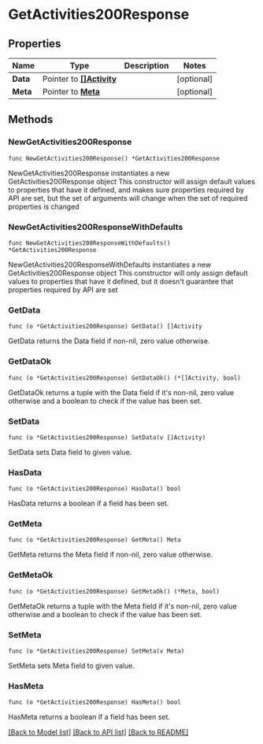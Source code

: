 # GetActivities200Response

## Properties

Name | Type | Description | Notes
------------ | ------------- | ------------- | -------------
**Data** | Pointer to [**[]Activity**](Activity.md) |  | [optional] 
**Meta** | Pointer to [**Meta**](Meta.md) |  | [optional] 

## Methods

### NewGetActivities200Response

`func NewGetActivities200Response() *GetActivities200Response`

NewGetActivities200Response instantiates a new GetActivities200Response object
This constructor will assign default values to properties that have it defined,
and makes sure properties required by API are set, but the set of arguments
will change when the set of required properties is changed

### NewGetActivities200ResponseWithDefaults

`func NewGetActivities200ResponseWithDefaults() *GetActivities200Response`

NewGetActivities200ResponseWithDefaults instantiates a new GetActivities200Response object
This constructor will only assign default values to properties that have it defined,
but it doesn't guarantee that properties required by API are set

### GetData

`func (o *GetActivities200Response) GetData() []Activity`

GetData returns the Data field if non-nil, zero value otherwise.

### GetDataOk

`func (o *GetActivities200Response) GetDataOk() (*[]Activity, bool)`

GetDataOk returns a tuple with the Data field if it's non-nil, zero value otherwise
and a boolean to check if the value has been set.

### SetData

`func (o *GetActivities200Response) SetData(v []Activity)`

SetData sets Data field to given value.

### HasData

`func (o *GetActivities200Response) HasData() bool`

HasData returns a boolean if a field has been set.

### GetMeta

`func (o *GetActivities200Response) GetMeta() Meta`

GetMeta returns the Meta field if non-nil, zero value otherwise.

### GetMetaOk

`func (o *GetActivities200Response) GetMetaOk() (*Meta, bool)`

GetMetaOk returns a tuple with the Meta field if it's non-nil, zero value otherwise
and a boolean to check if the value has been set.

### SetMeta

`func (o *GetActivities200Response) SetMeta(v Meta)`

SetMeta sets Meta field to given value.

### HasMeta

`func (o *GetActivities200Response) HasMeta() bool`

HasMeta returns a boolean if a field has been set.


[[Back to Model list]](../README.md#documentation-for-models) [[Back to API list]](../README.md#documentation-for-api-endpoints) [[Back to README]](../README.md)


